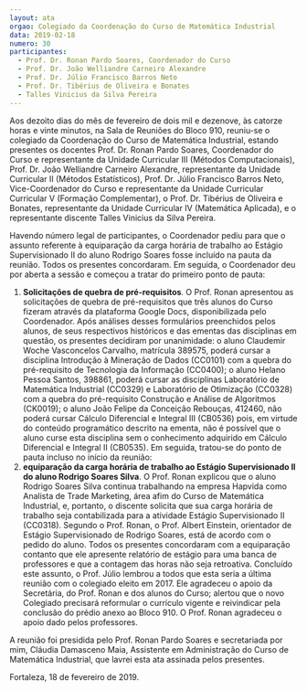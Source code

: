 ```yaml
---
layout: ata
orgao: Colegiado da Coordenação do Curso de Matemática Industrial
data: 2019-02-18
numero: 30
participantes:
  - Prof. Dr. Ronan Pardo Soares, Coordenador do Curso
  - Prof. Dr. João Welliandre Carneiro Alexandre
  - Prof. Dr. Júlio Francisco Barros Neto
  - Prof. Dr. Tibérius de Oliveira e Bonates
  - Talles Vinicius da Silva Pereira
---
```


Aos dezoito dias do mês de fevereiro de dois mil e dezenove, às catorze horas e vinte minutos, na Sala de Reuniões do Bloco 910, reuniu-se o colegiado da Coordenação do Curso de Matemática Industrial, estando presentes os docentes Prof. Dr. Ronan Pardo Soares, Coordenador do Curso e representante da Unidade Curricular III (Métodos Computacionais), Prof. Dr. João Welliandre Carneiro Alexandre, representante da Unidade Curricular II (Métodos Estatísticos), Prof. Dr. Júlio Francisco Barros Neto, Vice-Coordenador do Curso e representante da Unidade Curricular Curricular V (Formação Complementar), o Prof. Dr. Tibérius de Oliveira e Bonates, representante da Unidade Curricular IV (Matemática Aplicada), e o representante discente Talles Vinicius da Silva Pereira.

Havendo número legal de participantes, o Coordenador pediu para que o assunto referente à equiparação da carga horária de trabalho ao Estágio Supervisionado II do aluno Rodrigo Soares fosse incluído na pauta da reunião.
Todos os presentes concordaram.
Em seguida, o Coordenador deu por aberta a sessão e começou a tratar do primeiro ponto de pauta:

1. **Solicitações de quebra de pré-requisitos**.
   O Prof. Ronan apresentou as solicitações de quebra de pré-requisitos que três alunos do Curso fizeram através da plataforma Google Docs, disponibilizada pelo Coordenador.
   Após análises desses formulários preenchidos pelos alunos, de seus respectivos históricos e das ementas das disciplinas em questão, os presentes decidiram por unanimidade: o aluno Claudemir Woche Vasconcelos Carvalho, matrícula 389575, poderá cursar a disciplina Introdução à Mineração de Dados (CC0101) com a quebra do pré-requisito de Tecnologia da Informação (CC0400); o aluno Helano Pessoa Santos, 398861, poderá cursar as disciplinas Laboratório de Matemática Industrial (CC0329) e Laboratório de Otimização (CC0328) com a quebra do pré-requisito Construção e Análise de Algoritmos (CK0019); o aluno João Felipe da Conceição Rebouças, 412460, não poderá cursar Cálculo Diferencial e Integral III (CB0536) pois, em virtude do conteúdo programático descrito na ementa, não é possível que o aluno curse esta disciplina sem o conhecimento adquirido em Cálculo Diferencial e Integral II (CB0535).
   Em seguida, tratou-se do ponto de pauta incluso no início da reunião:
2. **equiparação da carga horária de trabalho ao Estágio Supervisionado II do aluno Rodrigo Soares Silva**.
   O Prof. Ronan explicou que o aluno Rodrigo Soares Silva continua trabalhando na empresa Hapvida como Analista de Trade Marketing, área afim do Curso de Matemática Industrial, e, portanto, o discente solicita que sua carga horária de trabalho seja contabilizada para a atividade Estágio Supervisionado II (CC0318).
   Segundo o Prof. Ronan, o Prof. Albert Einstein, orientador de Estágio Supervisionado de Rodrigo Soares, está de acordo com o pedido do aluno.
   Todos os presentes concordaram com a equiparação contanto que ele apresente relatório de estágio para uma banca de professores e que a contagem das horas não seja retroativa.
   Concluído este assunto, o Prof. Júlio lembrou a todos que esta seria a última reunião com o colegiado eleito em 2017.
   Ele agradeceu o apoio da Secretária, do Prof. Ronan e dos alunos do Curso; alertou que o novo Colegiado precisará reformular o currículo vigente e reivindicar pela conclusão do prédio anexo ao Bloco 910.
   O Prof. Ronan agradeceu o apoio dado pelos professores.

A reunião foi presidida pelo Prof. Ronan Pardo Soares e secretariada por mim, Cláudia Damasceno Maia, Assistente em Administração do Curso de Matemática Industrial, que lavrei esta ata assinada pelos presentes.

Fortaleza, 18 de fevereiro de 2019.
